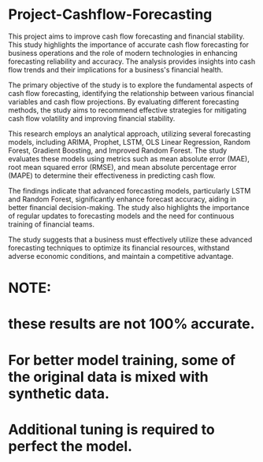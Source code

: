 # Project-Cashflow-Forecasting

This project aims to improve cash flow forecasting and financial stability. This study highlights the importance of accurate cash flow forecasting for business operations and the role of modern technologies in enhancing forecasting reliability and accuracy. The analysis  provides insights into cash flow trends and their implications for a business's financial health. 

The primary objective of the study is to explore the fundamental aspects of cash flow forecasting, identifying the relationship between various financial variables and cash flow projections. By evaluating different forecasting methods, the study aims to recommend effective strategies for mitigating cash flow volatility and improving financial stability. 

This research employs an analytical approach, utilizing several forecasting models, including ARIMA, Prophet, LSTM, OLS Linear Regression, Random Forest, Gradient Boosting, and Improved Random Forest. The study evaluates these models using metrics such as mean absolute error (MAE), root mean squared error (RMSE), and mean absolute percentage error (MAPE) to determine their effectiveness in predicting cash flow. 

The findings indicate that advanced forecasting models, particularly LSTM and Random Forest, significantly enhance forecast accuracy, aiding in better financial decision-making. The study also highlights the importance of regular updates to forecasting models and the need for continuous training of financial teams. 

The study suggests that a business must effectively utilize these advanced forecasting techniques to optimize its financial resources, withstand adverse economic conditions, and maintain a competitive advantage. 
# NOTE:
# these results are not 100% accurate.
# For better model training, some of the original data is mixed with synthetic data.
# Additional tuning is required to perfect the model.
